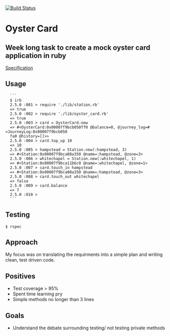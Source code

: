 [![Build Status](https://travis-ci.org/jbropho/oyster-card.svg?branch=master)](https://travis-ci.org/jbropho/oyster-card)
# Oyster Card 
## Week long task to create a mock oyster card application in ruby
[Specification](https://github.com/makersacademy/course/tree/master/oystercard)

## Usage 
      ```
      $ irb 
      2.5.0 :001 > require './lib/station.rb'
      => true
      2.5.0 :002 > require './lib/oyster_card.rb'
      => true
      2.5.0 :003 > card = OysterCard.new
      => #<OysterCard:0x00007f9bcb050ff0 @balance=0, @journey_log=#<JourneyLog:0x00007f9bcb050
      fa0 @history=[]>>
      2.5.0 :004 > card.top_up 10
      => 10
      2.5.0 :005 > hampstead = Station.new(:hampstead, 3)
      => #<Station:0x00007f9bca08a350 @name=:hampstead, @zone=3>
      2.5.0 :006 > whitechapel = Station.new(:whitechapel, 1)
      => #<Station:0x00007f9bca11b6c0 @name=:whitechapel, @zone=1>
      2.5.0 :007 > card.touch_in hampstead
      => #<Station:0x00007f9bca08a350 @name=:hampstead, @zone=3>
      2.5.0 :008 > card.touch_out whitechapel
      => false
      2.5.0 :009 > card.balance
      => 7
      2.5.0 :010 >
      ```
## Testing 
   ```
   $ rspec 
   ```
   
## Approach
My focus was on translating the requirments into a simple plan and writing clean,
test driven code.

## Positives 
* Test coverage > 95% 
* Spent time learning pry
* Simple methods no longer than 3 lines

## Goals 
* Understand the debate surrounding testing/ not testing private methods
